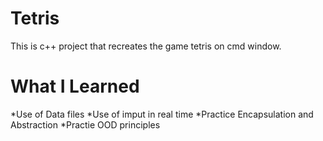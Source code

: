 # Tetris
This is c++ project that recreates the game tetris on cmd window.

# What I Learned

*Use of Data files
*Use of imput in real time
*Practice Encapsulation and Abstraction
*Practie OOD principles
